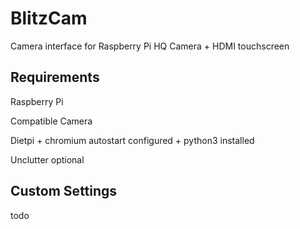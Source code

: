 # BlitzCam
Camera interface for Raspberry Pi HQ Camera + HDMI touchscreen

## Requirements
Raspberry Pi

Compatible Camera

Dietpi + chromium autostart configured + python3 installed

Unclutter optional

## Custom Settings
todo

